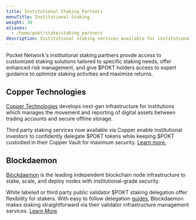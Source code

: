 ```yaml
---
title: Institutional Staking Partners
menuTitle: Institutional Staking
weight: 30
aliases:
  - /home/pokt/stake/staking_partners
description: Institutional staking services available for institutional investors and large stakeholders who want to stake their POKT tokens.
---
```


Pocket Network's institutional staking partners provde access to customized staking solutions tailored to specific staking needs, offer enhanced risk management, and give $POKT holders access to expert guidance to optimize staking activities and maximize returns.


## Copper Technologies

[Copper Technologies](https://copper.co/) develops next-gen infrastructure for institutions which manages the movement and reporting of digital assets between trading accounts and secure offline storage.

Third party staking services now available via Copper enable institutional investors to confidently delegate $POKT tokens while keeping $POKT custodied in their Copper Vault for maximum security. [Learn more.](https://copper.co/products/staking)  

## Blockdaemon

[Blockdaemon](https://blockdaemon.com/) is the leading independent blockchain node infrastructure to stake, scale, and deploy nodes with institutional-grade security.

White labeled or third party public validator $POKT staking delegation offer flexibility for stakers. With easy to follow delegation [guides](https://blockdaemon.com/products/public-validators/guides-protocols-overview/how-to-stake-pokt/), Blockdaemon makes staking straightforward via their validator infrastructure management services. [Learn More](https://blockdaemon.com/protocols/pocket-network/#get-in-touch)

